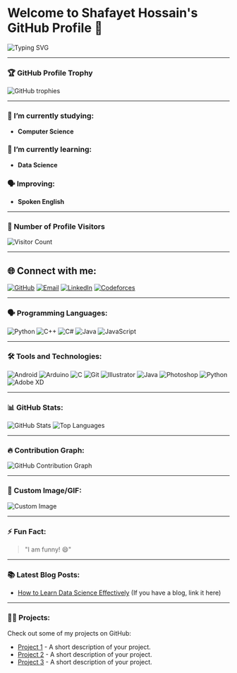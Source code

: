 # Welcome to Shafayet Hossain's GitHub Profile 👋

![Typing SVG](https://readme-typing-svg.herokuapp.com?font=Courier&color=%2336BCF7&size=25&center=true&vCenter=true&lines=Hello+there!+Welcome+to+my+profile;I+am+Mohammed+Shafayet+Hossain;I+am+studying+Computer+Science;My+University+is+Patuakhali+Science+and+Technology+University)

---

### 🏆 GitHub Profile Trophy
![GitHub trophies](https://github-profile-trophy.vercel.app/?username=shafayet9009&theme=gruvbox&margin-w=15&margin-h=15)

---

### 🔭 I’m currently studying:
- **Computer Science**

### 🌱 I’m currently learning:
- **Data Science**

### 🗣 Improving:
- **Spoken English**

---

### 👀 Number of Profile Visitors
![Visitor Count](https://komarev.com/ghpvc/?username=shafayet9009&style=flat-square&color=blue)

---

## 🌐 Connect with me:
[![GitHub](https://img.shields.io/badge/GitHub-181717?style=for-the-badge&logo=github&logoColor=white)](https://github.com/shafayet9009)
[![Email](https://img.shields.io/badge/Email-D14836?style=for-the-badge&logo=gmail&logoColor=white)](mailto:shafayethossain9009@gmail.com)
[![LinkedIn](https://img.shields.io/badge/LinkedIn-0077B5?style=for-the-badge&logo=linkedin&logoColor=white)](https://www.linkedin.com/in/shafayet-hossain-655709277/)
[![Codeforces](https://img.shields.io/badge/Codeforces-1F8ACB?style=for-the-badge&logo=codeforces&logoColor=white)](https://codeforces.com/profile/shafayet7)

---

### 🗣 Programming Languages:
![Python](https://img.shields.io/badge/-Python-3776AB?logo=python&logoColor=white&style=flat)
![C++](https://img.shields.io/badge/-C++-00599C?logo=c%2B%2B&logoColor=white&style=flat)
![C#](https://img.shields.io/badge/-C%23-239120?logo=c-sharp&logoColor=white&style=flat)
![Java](https://img.shields.io/badge/-Java-007396?logo=java&logoColor=white&style=flat)
![JavaScript](https://img.shields.io/badge/-JavaScript-F7DF1E?logo=javascript&logoColor=black&style=flat)

---

### 🛠️ Tools and Technologies:
![Android](https://img.shields.io/badge/-Android-3DDC84?logo=android&logoColor=white&style=flat)
![Arduino](https://img.shields.io/badge/-Arduino-00979D?logo=arduino&logoColor=white&style=flat)
![C](https://img.shields.io/badge/-C-A8B9CC?logo=c&logoColor=black&style=flat)
![Git](https://img.shields.io/badge/-Git-F05032?logo=git&logoColor=white&style=flat)
![Illustrator](https://img.shields.io/badge/-Illustrator-FF9A00?logo=adobe-illustrator&logoColor=white&style=flat)
![Java](https://img.shields.io/badge/-Java-007396?logo=java&logoColor=white&style=flat)
![Photoshop](https://img.shields.io/badge/-Photoshop-31A8FF?logo=adobe-photoshop&logoColor=white&style=flat)
![Python](https://img.shields.io/badge/-Python-3776AB?logo=python&logoColor=white&style=flat)
![Adobe XD](https://img.shields.io/badge/-Adobe%20XD-FF61F6?logo=adobe-xd&logoColor=white&style=flat)

---

### 📊 GitHub Stats:
![GitHub Stats](https://github-readme-stats.vercel.app/api?username=safayet9009&show_icons=true&theme=radical)
![Top Languages](https://github-readme-stats.vercel.app/api/top-langs/?username=safayet9009&layout=compact&theme=radical)

---

### 🔥 Contribution Graph:
![GitHub Contribution Graph](https://github-readme-activity-graph.vercel.app/graph?username=safayet9009&theme=react-dark)

---

### 🎨 Custom Image/GIF:
![Custom Image](https://media.giphy.com/media/130161455/giphy.gif)

---

### ⚡ Fun Fact:
> "I am funny! 😄"

---

### 📚 Latest Blog Posts:
- [How to Learn Data Science Effectively](https://link-to-your-blog.com) (If you have a blog, link it here)

---

### 👨‍💻 Projects:
Check out some of my projects on GitHub:

- [Project 1](https://github.com/shafayet9009/project1) - A short description of your project.
- [Project 2](https://github.com/shafayet9009/project2) - A short description of your project.
- [Project 3](https://github.com/shafayet9009/project3) - A short description of your project.

